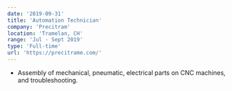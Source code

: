 ```yaml
---
date: '2019-09-31'
title: 'Automation Technician'
company: 'Precitram'
location: 'Tramelan, CH'
range: 'Jul - Sept 2019'
type: 'Full-time'
url: 'https://precitrame.com/'
---
```


- Assembly of mechanical, pneumatic, electrical parts on CNC machines, and troubleshooting.
